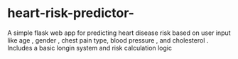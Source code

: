 # heart-risk-predictor-
A simple flask web app for  predicting heart  disease  risk based on user input like age , gender , chest pain type, blood pressure , and cholesterol . Includes  a basic longin system and risk calculation logic 
